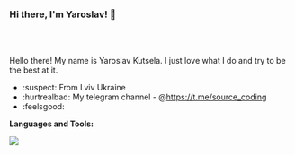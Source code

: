 ### Hi there, I'm Yaroslav! 👋
<br />
<br />

Hello there! My name is Yaroslav Kutsela. I just love what I do and try to be the best at it.

- :suspect: From Lviv Ukraine
- :hurtrealbad: My telegram channel - @https://t.me/source_coding
- :feelsgood: 

**Languages and Tools:**    

<a href="https://github.com/Serwios/github-readme-stats.vercel.app">
  <img align="center" src="https://github-readme-stats.anuraghazra1.vercel.app/api/top-langs/?username=anuraghazra&layout=compact&theme=material-palenight" />
</a>
